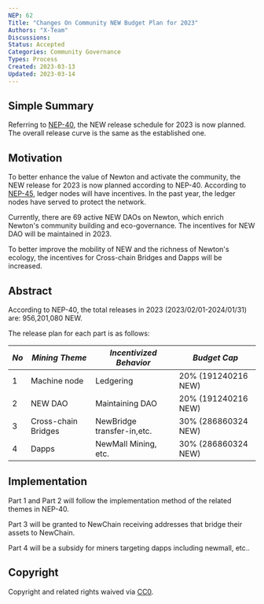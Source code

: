 ```yaml
---
NEP: 62
Title: "Changes On Community NEW Budget Plan for 2023"
Authors: "X-Team"
Discussions:
Status: Accepted
Categories: Community Governance
Types: Process
Created: 2023-03-13
Updated: 2023-03-14
---
```


## Simple Summary

Referring to [NEP-40](https://neps.newtonproject.org/neps/nep-40/), the NEW release schedule for 2023 is now planned.
The overall release curve is the same as the established one.

## Motivation

To better enhance the value of Newton and activate the community, the NEW release for 2023 is now planned according to NEP-40.
According to [NEP-45](https://neps.newtonproject.org/neps/nep-45/), ledger nodes will have incentives.
In the past year, the ledger nodes have served to protect the network.

Currently, there are 69 active NEW DAOs on Newton, which enrich Newton's community building and eco-governance. The incentives for NEW DAO will be maintained in 2023.

To better improve the mobility of NEW and the richness of Newton's ecology, the incentives for Cross-chain Bridges and  Dapps will be increased.

## Abstract

According to NEP-40, the total releases in 2023 (2023/02/01-2024/01/31) are: 956,201,080 NEW.

The release plan for each part is as follows:

| _No_ | _Mining Theme_ | _Incentivized Behavior_ | _Budget Cap_                    |
| ---- | -------------- | ----------------------- | ------------------------------- |
| 1    | Machine node   | Ledgering               | 20% (191240216 NEW) |
| 2    | NEW DAO        | Maintaining DAO         | 20% (191240216 NEW) |
| 3    | Cross-chain Bridges      | NewBridge transfer-in,etc.            | 30% (286860324 NEW) |
| 4    | Dapps  | NewMall Mining, etc.             | 30% (286860324 NEW) |

## Implementation

Part 1 and Part 2 will follow the implementation method of the related themes in NEP-40.

Part 3 will be granted to NewChain receiving addresses that bridge their assets to NewChain.

Part 4 will be a subsidy for miners targeting dapps including newmall, etc..

## Copyright

Copyright and related rights waived via [CC0](https://creativecommons.org/publicdomain/zero/1.0/).
